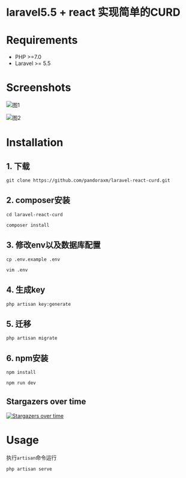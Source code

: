 # laravel5.5 + react 实现简单的CURD

# Requirements
* PHP >=7.0
* Laravel >= 5.5

# Screenshots
![图1](https://github.com/pandoraxm/laravel-react-curd/blob/master/Screenshots.gif)

![图2](https://github.com/pandoraxm/laravel-react-curd/blob/master/Screenshots2.gif)

# Installation

## 1. 下载
```
git clone https://github.com/pandoraxm/laravel-react-curd.git
```


## 2. composer安装

```
cd laravel-react-curd

composer install
```

## 3. 修改env以及数据库配置

```
cp .env.example .env

vim .env
```

## 4. 生成key

```
php artisan key:generate

```

## 5. 迁移

```
php artisan migrate
```



## 6. npm安装

```
npm install

npm run dev
```


## Stargazers over time

[![Stargazers over time](https://starchart.cc/pandoraxm/laravel-react-curd.svg)](https://starchart.cc/pandoraxm/laravel-react-curd)

# Usage
执行`artisan`命令运行

```
php artisan serve
```
